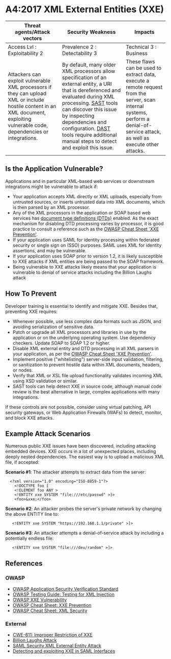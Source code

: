 # A4:2017 XML External Entities (XXE)

| Threat agents/Attack vectors | Security Weakness           | Impacts               |
| -- | -- | -- |
| Access Lvl : Exploitability 2 | Prevalence 2 : Detectability 3 | Technical 3 : Business |
| Attackers can exploit vulnerable XML processors if they can upload XML or include hostile content in an XML document, exploiting vulnerable code, dependencies or integrations. | By default, many older XML processors allow specification of an external entity, a URI that is dereferenced and evaluated during XML processing. [SAST](https://www.owasp.org/index.php/Source_Code_Analysis_Tools) tools can discover this issue by inspecting dependencies and configuration. [DAST](https://www.owasp.org/index.php/Category:Vulnerability_Scanning_Tools) tools require additional manual steps to detect and exploit this issue. | These flaws can be used to extract data, execute a remote request from the server, scan internal systems, perform a denial-of-service attack, as well as execute other attacks. |

## Is the Application Vulnerable?

Applications and in particular XML-based web services or downstream integrations might be vulnerable to attack if:

* Your application accepts XML directly or XML uploads, especially from untrusted sources, or inserts untrusted data into XML documents, which is then parsed by an XML processor.
* Any of the XML processors in the application or SOAP based web services has [document type definitions (DTDs)](https://en.wikipedia.org/wiki/Document_type_definition) enabled. As the exact mechanism for disabling DTD processing varies by processor, it is good practice to consult a reference such as the [OWASP Cheat Sheet 'XXE Prevention'](https://www.owasp.org/index.php/XML_External_Entity_(XXE)_Prevention_Cheat_Sheet). 
* If your application uses SAML for identity processing within federated security or single sign on (SSO) purposes. SAML uses XML for identity assertions, and may be vulnerable.
* If your application uses SOAP prior to version 1.2, it is likely susceptible to XXE attacks if XML entities are being passed to the SOAP framework.
* Being vulnerable to XXE attacks likely means that your application is vulnerable to denial of service attacks including the Billion Laughs attack

## How To Prevent

Developer training is essential to identify and mitigate XXE. Besides that, preventing XXE requires:

* Whenever possible, use less complex data formats such as JSON, and avoiding serialization of sensitive data.
* Patch or upgrade all XML processors and libraries in use by the application or on the underlying operating system. Use dependency checkers. Update SOAP to SOAP 1.2 or higher.
* Disable XML external entity and DTD processing in all XML parsers in your application, as per the [OWASP Cheat Sheet 'XXE Prevention'](https://www.owasp.org/index.php/XML_External_Entity_(XXE)_Prevention_Cheat_Sheet). 
* Implement positive ("whitelisting") server-side input validation, filtering, or sanitization to prevent hostile data within XML documents, headers, or nodes.
* Verify that XML or XSL file upload functionality validates incoming XML using XSD validation or similar.
* SAST tools can help detect XXE in source code, although manual code review is the best alternative in large, complex applications with many integrations.

If these controls are not possible, consider using virtual patching, API security gateways, or Web Application Firewalls (WAFs) to detect, monitor, and block XXE attacks.

## Example Attack Scenarios

Numerous public XXE issues have been discovered, including attacking embedded devices. XXE occurs in a lot of unexpected places, including deeply nested dependencies. The easiest way is to upload a malicious XML file, if accepted:

**Scenario #1**: The attacker attempts to extract data from the server:

```
  <?xml version="1.0" encoding="ISO-8859-1"?>
    <!DOCTYPE foo [
    <!ELEMENT foo ANY >
    <!ENTITY xxe SYSTEM "file:///etc/passwd" >]>
    <foo>&xxe;</foo>
```

**Scenario #2**: An attacker probes the server's private network by changing the above ENTITY line to:
```
   <!ENTITY xxe SYSTEM "https://192.168.1.1/private" >]>
```

**Scenario #3**: An attacker attempts a denial-of-service attack by including a potentially endless file:

```
   <!ENTITY xxe SYSTEM "file:///dev/random" >]>
```

## References

### OWASP

* [OWASP Application Security Verification Standard](https://www.owasp.org/index.php/Category:OWASP_Application_Security_Verification_Standard_Project#tab=Home)
* [OWASP Testing Guide: Testing for XML Injection](https://www.owasp.org/index.php/Testing_for_XML_Injection_(OTG-INPVAL-008))
* [OWASP XXE Vulnerability](https://www.owasp.org/index.php/XML_External_Entity_(XXE)_Processing)
* [OWASP Cheat Sheet: XXE Prevention](https://www.owasp.org/index.php/XML_External_Entity_(XXE)_Prevention_Cheat_Sheet)
* [OWASP Cheat Sheet: XML Security](https://www.owasp.org/index.php/XML_Security_Cheat_Sheet)

### External

* [CWE-611: Improper Restriction of XXE](https://cwe.mitre.org/data/definitions/611.html)
* [Billion Laughs Attack](https://en.wikipedia.org/wiki/Billion_laughs_attack)
* [SAML Security XML External Entity Attack](https://secretsofappsecurity.blogspot.tw/2017/01/saml-security-xml-external-entity-attack.html)
* [Detecting and exploiting XXE in SAML Interfaces](https://web-in-security.blogspot.tw/2014/11/detecting-and-exploiting-xxe-in-saml.html)
